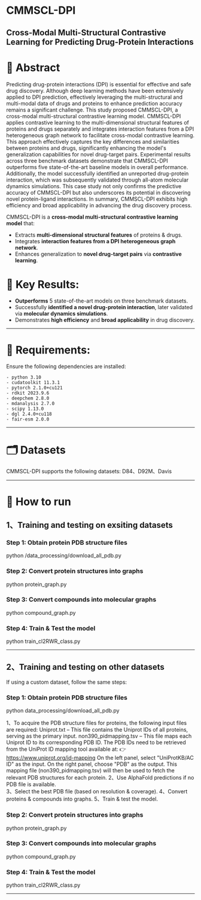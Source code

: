 # CMMSCL-DPI
**Cross-Modal Multi-Structural Contrastive Learning for Predicting Drug-Protein Interactions**
--------

# 📌 Abstract 
Predicting drug-protein interactions (DPI) is essential for effective and safe drug discovery. Although deep learning methods have been extensively applied to DPI prediction, effectively leveraging the multi-structural and multi-modal data of drugs and proteins to enhance prediction accuracy remains a significant challenge. This study proposed CMMSCL-DPI, a cross-modal multi-structural contrastive learning model. CMMSCL-DPI applies contrastive learning to the multi-dimensional structural features of proteins and drugs separately and integrates interaction features from a DPI heterogeneous graph network to facilitate cross-modal contrastive learning. This approach effectively captures the key differences and similarities between proteins and drugs, significantly enhancing the model's generalization capabilities for novel drug-target pairs. Experimental results across three benchmark datasets demonstrate that CMMSCL-DPI outperforms five state-of-the-art baseline models in overall performance. Additionally, the model successfully identified an unreported drug-protein interaction, which was subsequently validated through all-atom molecular dynamics simulations. This case study not only confirms the predictive accuracy of CMMSCL-DPI but also underscores its potential in discovering novel protein-ligand interactions. In summary, CMMSCL-DPI exhibits high efficiency and broad applicability in advancing the drug discovery process.

CMMSCL-DPI is a **cross-modal multi-structural contrastive learning model** that:
- Extracts **multi-dimensional structural features** of proteins & drugs.
- Integrates **interaction features from a DPI heterogeneous graph network**.
- Enhances generalization to **novel drug-target pairs** via **contrastive learning**.

# 🔬 Key Results: 
- **Outperforms** 5 state-of-the-art models on three benchmark datasets.
- Successfully **identified a novel drug-protein interaction**, later validated via **molecular dynamics simulations**.
- Demonstrates **high efficiency** and **broad applicability** in drug discovery.
--------

# 🔧  Requirements: 
Ensure the following dependencies are installed:
```
- python 3.10
- cudatoolkit 11.3.1
- pytorch 2.1.0+cu121
- rdkit 2023.9.6
- deepchem 2.8.0
- mdanalysis 2.7.0
- scipy 1.13.0
- dgl 2.4.0+cu118
- fair-esm 2.0.0
```
-------


# 🗂  Datasets
CMMSCL-DPI supports the following datasets:
D84、D92M、Davis

-------


# 🚀  How to run 
## 1、Training and testing on exsiting datasets

### Step 1: Obtain protein PDB structure files
python /data_processing/download_all_pdb.py
### Step 2: Convert protein structures into graphs
python protein_graph.py
### Step 3: Convert compounds into molecular graphs
python compound_graph.py
### Step 4: Train & Test the model
python train_cl2RWR_class.py

-------


## 2、Training and testing on other datasets
If using a custom dataset, follow the same steps:

### Step 1: Obtain protein PDB structure files
python data_processing/download_all_pdb.py

1、To acquire the PDB structure files for proteins, the following input files are required:
Uniprot.txt – This file contains the Uniprot IDs of all proteins, serving as the primary input.
non390_pidmapping.tsv – This file maps each Uniprot ID to its corresponding PDB ID. The PDB IDs need to be retrieved from the UniProt ID mapping tool available at:
👉 https://www.uniprot.org/id-mapping
On the left panel, select "UniProtKB/AC ID" as the input.
On the right panel, choose "PDB" as the output.
This mapping file (non390_pidmapping.tsv) will then be used to fetch the relevant PDB structures for each protein.
2、Use AlphaFold predictions if no PDB file is available.  
3、Select the best PDB file (based on resolution & coverage).
4、Convert proteins & compounds into graphs.
5、Train & test the model.
### Step 2: Convert protein structures into graphs
python protein_graph.py
### Step 3: Convert compounds into molecular graphs
python compound_graph.py
### Step 4: Train & Test the model
python train_cl2RWR_class.py

-------
